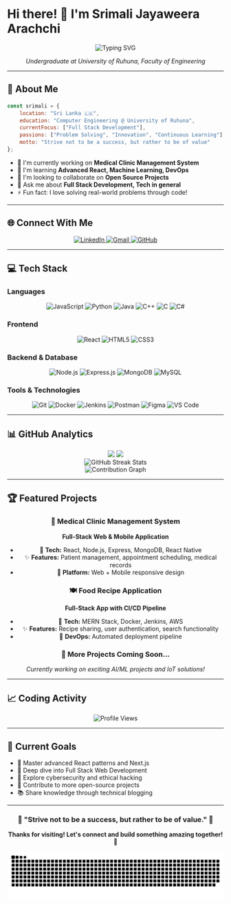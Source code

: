 # Hi there! 👋 I'm Srimali Jayaweera Arachchi

<div align="center">
  <img src="https://readme-typing-svg.herokuapp.com?font=Fira+Code&pause=1000&color=F75C7E&center=true&vCenter=true&width=435&lines=Computer+Engineering+Student;Full+Stack+Developer;Problem+Solver" alt="Typing SVG" />
</div>

<p align="center">
  <em>Undergraduate at University of Ruhuna, Faculty of Engineering</em>
</p>

---

## 🚀 About Me

```javascript
const srimali = {
    location: "Sri Lanka 🇱🇰",
    education: "Computer Engineering @ University of Ruhuna",
    currentFocus: ["Full Stack Development"],
    passions: ["Problem Solving", "Innovation", "Continuous Learning"],
    motto: "Strive not to be a success, but rather to be of value"
};
```

- 🔭 I'm currently working on **Medical Clinic Management System**
- 🌱 I'm learning **Advanced React, Machine Learning, DevOps**
- 👯 I'm looking to collaborate on **Open Source Projects**
- 💬 Ask me about **Full Stack Development, Tech in general**
- ⚡ Fun fact: I love solving real-world problems through code!

---

## 🌐 Connect With Me

<p align="center">
  <a href="https://www.linkedin.com/in/srimali-jayaweeraarachchi-824937261">
    <img src="https://img.shields.io/badge/LinkedIn-0077B5?style=for-the-badge&logo=linkedin&logoColor=white" alt="LinkedIn"/>
  </a>
  <a href="mailto:jasrimalimadurangani@gmail.com">
    <img src="https://img.shields.io/badge/Gmail-D14836?style=for-the-badge&logo=gmail&logoColor=white" alt="Gmail"/>
  </a>
  <a href="https://github.com/Srimali-JayaweeraArachchi">
    <img src="https://img.shields.io/badge/GitHub-100000?style=for-the-badge&logo=github&logoColor=white" alt="GitHub"/>
  </a>
</p>

---

## 💻 Tech Stack

### Languages
<p align="center">
  <img src="https://img.shields.io/badge/JavaScript-F7DF1E?style=for-the-badge&logo=javascript&logoColor=black" alt="JavaScript"/>
  <img src="https://img.shields.io/badge/Python-3776AB?style=for-the-badge&logo=python&logoColor=white" alt="Python"/>
  <img src="https://img.shields.io/badge/Java-ED8B00?style=for-the-badge&logo=java&logoColor=white" alt="Java"/>
  <img src="https://img.shields.io/badge/C++-00599C?style=for-the-badge&logo=cplusplus&logoColor=white" alt="C++"/>
  <img src="https://img.shields.io/badge/C-A8B9CC?style=for-the-badge&logo=c&logoColor=black" alt="C"/>
  <img src="https://img.shields.io/badge/C%23-239120?style=for-the-badge&logo=csharp&logoColor=white" alt="C#"/>
</p>

### Frontend
<p align="center">
  <img src="https://img.shields.io/badge/React-20232A?style=for-the-badge&logo=react&logoColor=61DAFB" alt="React"/>
  <img src="https://img.shields.io/badge/HTML5-E34F26?style=for-the-badge&logo=html5&logoColor=white" alt="HTML5"/>
  <img src="https://img.shields.io/badge/CSS3-1572B6?style=for-the-badge&logo=css3&logoColor=white" alt="CSS3"/>
</p>

### Backend & Database
<p align="center">
  <img src="https://img.shields.io/badge/Node.js-43853D?style=for-the-badge&logo=node.js&logoColor=white" alt="Node.js"/>
  <img src="https://img.shields.io/badge/Express.js-404D59?style=for-the-badge&logo=express&logoColor=white" alt="Express.js"/>
  <img src="https://img.shields.io/badge/MongoDB-4EA94B?style=for-the-badge&logo=mongodb&logoColor=white" alt="MongoDB"/>
  <img src="https://img.shields.io/badge/MySQL-005C84?style=for-the-badge&logo=mysql&logoColor=white" alt="MySQL"/>
</p>

### Tools & Technologies
<p align="center">
  <img src="https://img.shields.io/badge/Git-F05032?style=for-the-badge&logo=git&logoColor=white" alt="Git"/>
  <img src="https://img.shields.io/badge/Docker-2496ED?style=for-the-badge&logo=docker&logoColor=white" alt="Docker"/>
  <img src="https://img.shields.io/badge/Jenkins-D24939?style=for-the-badge&logo=jenkins&logoColor=white" alt="Jenkins"/>
  <img src="https://img.shields.io/badge/Postman-FF6C37?style=for-the-badge&logo=postman&logoColor=white" alt="Postman"/>
  <img src="https://img.shields.io/badge/Figma-F24E1E?style=for-the-badge&logo=figma&logoColor=white" alt="Figma"/>
  <img src="https://img.shields.io/badge/VS%20Code-007ACC?style=for-the-badge&logo=visual-studio-code&logoColor=white" alt="VS Code"/>
</p>

---

## 📊 GitHub Analytics

<div align="center">
  <img height="180em" src="https://github-readme-stats.vercel.app/api?username=Srimali-JayaweeraArachchi&show_icons=true&theme=radical&include_all_commits=true&count_private=true"/>
  <img height="180em" src="https://github-readme-stats.vercel.app/api/top-langs/?username=Srimali-JayaweeraArachchi&layout=compact&langs_count=10&theme=radical&hide=html,css,scss,typescript,shell,powershell,batchfile,dockerfile&include_all_commits=true&exclude_repo=github-readme-stats"/>
</div>

<div align="center">
  <img src="https://github-readme-streak-stats.herokuapp.com/?user=Srimali-JayaweeraArachchi&theme=radical" alt="GitHub Streak Stats"/>
</div>

<div align="center">
  <img src="https://github-readme-activity-graph.vercel.app/graph?username=Srimali-JayaweeraArachchi&theme=redical&area=true&hide_border=true" alt="Contribution Graph"/>
</div>

---

## 🏆 Featured Projects

<div align="center">

### 🏥 Medical Clinic Management System
**Full-Stack Web & Mobile Application**
- 🔧 **Tech:** React, Node.js, Express, MongoDB, React Native
- ✨ **Features:** Patient management, appointment scheduling, medical records
- 📱 **Platform:** Web + Mobile responsive design

### 🍽️ Food Recipe Application
**Full-Stack App with CI/CD Pipeline**
- 🔧 **Tech:** MERN Stack, Docker, Jenkins, AWS
- ✨ **Features:** Recipe sharing, user authentication, search functionality
- 🚀 **DevOps:** Automated deployment pipeline

### 🎯 More Projects Coming Soon...
*Currently working on exciting AI/ML projects and IoT solutions!*

</div>

---

## 📈 Coding Activity

<!--START_SECTION:waka-->
<!--END_SECTION:waka-->

<div align="center">
  <img src="https://komarev.com/ghpvc/?username=Srimali-JayaweeraArachchi&label=Profile%20views&color=0e75b6&style=flat" alt="Profile Views" />
</div>

---

## 🎯 Current Goals

- 🚀 Master advanced React patterns and Next.js
- 🤖 Deep dive into Full Stack Web Development
- 🔐 Explore cybersecurity and ethical hacking
- 🌟 Contribute to more open-source projects
- 📚 Share knowledge through technical blogging

---

<div align="center">
  <h3>💫 "Strive not to be a success, but rather to be of value." 💫</h3>
  
  <p><strong>Thanks for visiting! Let's connect and build something amazing together! 🚀</strong></p>
  
  <img src="https://raw.githubusercontent.com/Platane/snk/output/github-contribution-grid-snake.svg" alt="Snake eating my contributions"/>
</div>
